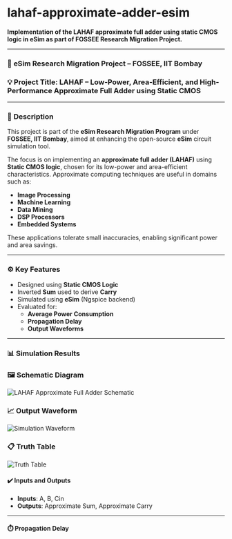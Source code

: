 # lahaf-approximate-adder-esim

**Implementation of the LAHAF approximate full adder using static CMOS logic in eSim as part of FOSSEE Research Migration Project.**

---

### 🔬 **eSim Research Migration Project – FOSSEE, IIT Bombay**

### 💡 **Project Title: LAHAF – Low-Power, Area-Efficient, and High-Performance Approximate Full Adder using Static CMOS**

---

### 📘 **Description**

This project is part of the **eSim Research Migration Program** under **FOSSEE, IIT Bombay**, aimed at enhancing the open-source **eSim** circuit simulation tool.

The focus is on implementing an **approximate full adder (LAHAF)** using **Static CMOS logic**, chosen for its low-power and area-efficient characteristics. Approximate computing techniques are useful in domains such as:

- **Image Processing**
- **Machine Learning**
- **Data Mining**
- **DSP Processors**
- **Embedded Systems**


These applications tolerate small inaccuracies, enabling significant power and area savings.

---

### ⚙️ **Key Features**

- Designed using **Static CMOS Logic**
- Inverted **Sum** used to derive **Carry**
- Simulated using **eSim** (Ngspice backend)
- Evaluated for:
  - **Average Power Consumption**
  - **Propagation Delay**
  - **Output Waveforms**

---

### 📊 **Simulation Results**
### 🖼️ Schematic Diagram
![LAHAF Approximate Full Adder Schematic](images/approx_sch.png)

### 📈 Output Waveform
![Simulation Waveform](images/approx_wave.png)

### 📋 Truth Table
![Truth Table](images/truthtable.png)

#### ✔️ **Inputs and Outputs**
- **Inputs**: A, B, Cin  
- **Outputs**: Approximate Sum, Approximate Carry  

---

#### ⏱️ **Propagation Delay**

